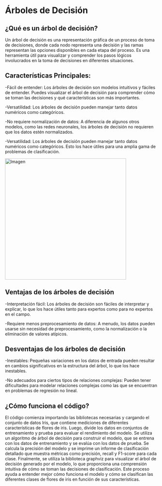 # Árboles de Decisión

## ¿Qué es un árbol de decisión?

Un árbol de decisión es una representación gráfica de un proceso de toma de decisiones, donde cada nodo representa una decisión y las ramas representan las opciones disponibles en cada etapa del proceso. Es una herramienta útil para visualizar y comprender los pasos lógicos involucrados en la toma de decisiones en diferentes situaciones.

## Características Principales:

-Fácil de entender: Los árboles de decisión son modelos intuitivos y fáciles de entender. Puedes visualizar el árbol de decisión para comprender cómo se toman las decisiones y qué características son más importantes.

-Versatilidad: Los árboles de decisión pueden manejar tanto datos numéricos como categóricos. 

-No requiere normalización de datos: A diferencia de algunos otros modelos, como las redes neuronales, los árboles de decisión no requieren que los datos estén normalizados.

-Versatilidad: Los árboles de decisión pueden manejar tanto datos numéricos como categóricos. Esto los hace útiles para una amplia gama de problemas de clasificación.

<img src="https://miro.medium.com/v2/resize:fit:1400/1*pxHwmJyAmH7iCxNmTVaf2Q.png" alt="Imagen" width="400">

## Ventajas de los árboles de decisión

-Interpretación fácil: Los árboles de decisión son fáciles de interpretar y explicar, lo que los hace útiles tanto para expertos como para no expertos en el campo.

-Requiere menos preprocesamiento de datos: A menudo, los datos pueden usarse sin necesidad de preprocesamiento, como la normalización o la eliminación de valores atípicos.

## Desventajas de los árboles de decisión

-Inestables: Pequeñas variaciones en los datos de entrada pueden resultar en cambios significativos en la estructura del árbol, lo que los hace inestables.

-No adecuados para ciertos tipos de relaciones complejas: Pueden tener dificultades para modelar relaciones complejas como las que se encuentran en problemas de regresión no lineal.

## ¿Cómo funciona el código?


El código comienza importando las bibliotecas necesarias y cargando el conjunto de datos Iris, que contiene mediciones de diferentes características de flores de iris. Luego, divide los datos en conjuntos de entrenamiento y prueba para evaluar el rendimiento del modelo. Se utiliza un algoritmo de árbol de decisión para construir el modelo, que se entrena con los datos de entrenamiento y se evalúa con los datos de prueba. Se calcula la precisión del modelo y se imprime un informe de clasificación detallado que muestra métricas como precisión, recall y F1-score para cada clase. Finalmente, se utiliza la biblioteca graphviz para visualizar el árbol de decisión generado por el modelo, lo que proporciona una comprensión intuitiva de cómo se toman las decisiones de clasificación. Este proceso ayuda a entender mejor cómo funciona el modelo y cómo se clasifican las diferentes clases de flores de iris en función de sus características.
